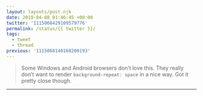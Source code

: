 ```yaml
---
layout: layouts/post.njk
date: 2019-04-08 01:46:45 +00:00
twitter: '1115068429109579776'
permalink: /status/{{ twitter }}/
tags: 
  - tweet
  - thread
previous: '1115068140168200193'
---
```


> Some Windows and Android browsers don’t love this. They really don’t want to render `background-repeat: space` in a nice way. Got it pretty close though.

---
